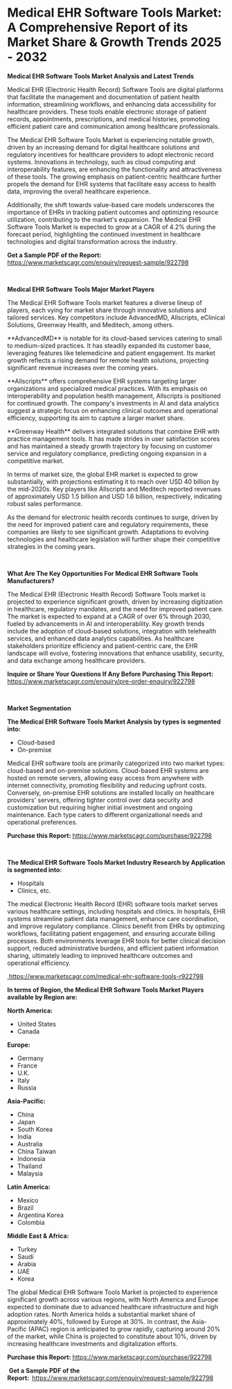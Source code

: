 <p><h1>Medical EHR Software Tools Market: A Comprehensive Report of its Market Share & Growth Trends 2025 - 2032</h1></p><p><strong>Medical EHR Software Tools Market Analysis and Latest Trends</strong></p>
<p><p>Medical EHR (Electronic Health Record) Software Tools are digital platforms that facilitate the management and documentation of patient health information, streamlining workflows, and enhancing data accessibility for healthcare providers. These tools enable electronic storage of patient records, appointments, prescriptions, and medical histories, promoting efficient patient care and communication among healthcare professionals.</p><p>The Medical EHR Software Tools Market is experiencing notable growth, driven by an increasing demand for digital healthcare solutions and regulatory incentives for healthcare providers to adopt electronic record systems. Innovations in technology, such as cloud computing and interoperability features, are enhancing the functionality and attractiveness of these tools. The growing emphasis on patient-centric healthcare further propels the demand for EHR systems that facilitate easy access to health data, improving the overall healthcare experience.</p><p>Additionally, the shift towards value-based care models underscores the importance of EHRs in tracking patient outcomes and optimizing resource utilization, contributing to the market's expansion. The Medical EHR Software Tools Market is expected to grow at a CAGR of 4.2% during the forecast period, highlighting the continued investment in healthcare technologies and digital transformation across the industry.</p></p>
<p><strong>Get a Sample PDF of the Report:&nbsp;</strong> <a href="https://www.marketscagr.com/enquiry/request-sample/922798?utm_campaign=3209&utm_medium=2&utm_source=Github&utm_content=ia&utm_term=18042025&utm_id=medical-ehr-software-tools">https://www.marketscagr.com/enquiry/request-sample/922798</a></p>
<p>&nbsp;</p>
<p><strong>Medical EHR Software Tools Major Market Players</strong></p>
<p><p>The Medical EHR Software Tools market features a diverse lineup of players, each vying for market share through innovative solutions and tailored services. Key competitors include AdvancedMD, Allscripts, eClinical Solutions, Greenway Health, and Meditech, among others.</p><p>**AdvancedMD** is notable for its cloud-based services catering to small to medium-sized practices. It has steadily expanded its customer base, leveraging features like telemedicine and patient engagement. Its market growth reflects a rising demand for remote health solutions, projecting significant revenue increases over the coming years.</p><p>**Allscripts** offers comprehensive EHR systems targeting larger organizations and specialized medical practices. With its emphasis on interoperability and population health management, Allscripts is positioned for continued growth. The company's investments in AI and data analytics suggest a strategic focus on enhancing clinical outcomes and operational efficiency, supporting its aim to capture a larger market share.</p><p>**Greenway Health** delivers integrated solutions that combine EHR with practice management tools. It has made strides in user satisfaction scores and has maintained a steady growth trajectory by focusing on customer service and regulatory compliance, predicting ongoing expansion in a competitive market.</p><p>In terms of market size, the global EHR market is expected to grow substantially, with projections estimating it to reach over USD 40 billion by the mid-2020s. Key players like Allscripts and Meditech reported revenues of approximately USD 1.5 billion and USD 1.6 billion, respectively, indicating robust sales performance. </p><p>As the demand for electronic health records continues to surge, driven by the need for improved patient care and regulatory requirements, these companies are likely to see significant growth. Adaptations to evolving technologies and healthcare legislation will further shape their competitive strategies in the coming years.</p></p>
<p>&nbsp;</p>
<p><strong>What Are The Key Opportunities For Medical EHR Software Tools Manufacturers?</strong></p>
<p><p>The Medical EHR (Electronic Health Record) Software Tools market is projected to experience significant growth, driven by increasing digitization in healthcare, regulatory mandates, and the need for improved patient care. The market is expected to expand at a CAGR of over 6% through 2030, fueled by advancements in AI and interoperability. Key growth trends include the adoption of cloud-based solutions, integration with telehealth services, and enhanced data analytics capabilities. As healthcare stakeholders prioritize efficiency and patient-centric care, the EHR landscape will evolve, fostering innovations that enhance usability, security, and data exchange among healthcare providers.</p></p>
<p><strong>Inquire or Share Your Questions If Any Before Purchasing This Report:</strong> <a href="https://www.marketscagr.com/enquiry/pre-order-enquiry/922798?utm_campaign=3209&utm_medium=2&utm_source=Github&utm_content=ia&utm_term=18042025&utm_id=medical-ehr-software-tools">https://www.marketscagr.com/enquiry/pre-order-enquiry/922798</a></p>
<p>&nbsp;</p>
<p><strong>Market Segmentation</strong></p>
<p><strong>The Medical EHR Software Tools Market Analysis by types is segmented into:</strong></p>
<p><ul><li>Cloud-based</li><li>On-premise</li></ul></p>
<p><p>Medical EHR software tools are primarily categorized into two market types: cloud-based and on-premise solutions. Cloud-based EHR systems are hosted on remote servers, allowing easy access from anywhere with internet connectivity, promoting flexibility and reducing upfront costs. Conversely, on-premise EHR solutions are installed locally on healthcare providers' servers, offering tighter control over data security and customization but requiring higher initial investment and ongoing maintenance. Each type caters to different organizational needs and operational preferences.</p></p>
<p><strong>Purchase this Report:&nbsp;</strong><a href="https://www.marketscagr.com/purchase/922798?utm_campaign=3209&utm_medium=2&utm_source=Github&utm_content=ia&utm_term=18042025&utm_id=medical-ehr-software-tools">https://www.marketscagr.com/purchase/922798</a></p>
<p>&nbsp;</p>
<p><strong>The Medical EHR Software Tools Market Industry Research by Application is segmented into:</strong></p>
<p><ul><li>Hospitals</li><li>Clinics, etc.</li></ul></p>
<p><p>The medical Electronic Health Record (EHR) software tools market serves various healthcare settings, including hospitals and clinics. In hospitals, EHR systems streamline patient data management, enhance care coordination, and improve regulatory compliance. Clinics benefit from EHRs by optimizing workflows, facilitating patient engagement, and ensuring accurate billing processes. Both environments leverage EHR tools for better clinical decision support, reduced administrative burdens, and efficient patient information sharing, ultimately leading to improved healthcare outcomes and operational efficiency.</p></p>
<p><a href="https://www.marketscagr.com/medical-ehr-software-tools-r922798?utm_campaign=3209&utm_medium=2&utm_source=Github&utm_content=ia&utm_term=18042025&utm_id=medical-ehr-software-tools">&nbsp;https://www.marketscagr.com/medical-ehr-software-tools-r922798</a></p>
<p><strong>In terms of Region, the Medical EHR Software Tools Market Players available by Region are:</strong></p>
<p>
    <p> <strong> North America: </strong>
        <ul>
            <li>United States</li>
            <li>Canada</li>
        </ul>
        </p> 
    <p> <strong> Europe: </strong>
        <ul>
            <li>Germany</li>
            <li>France</li>
            <li>U.K.</li>
            <li>Italy</li>
            <li>Russia</li>
        </ul>
        </p> 
    <p> <strong> Asia-Pacific: </strong>
        <ul>
            <li>China</li>
            <li>Japan</li>
            <li>South Korea</li>
            <li>India</li>
            <li>Australia</li>
            <li>China Taiwan</li>
            <li>Indonesia</li>
            <li>Thailand</li>
            <li>Malaysia</li>
        </ul>
        </p> 
    <p> <strong> Latin America: </strong>
        <ul>
            <li>Mexico</li>
            <li>Brazil</li>
            <li>Argentina Korea</li>
            <li>Colombia</li>
        </ul>
        </p> 
    <p> <strong> Middle East & Africa: </strong>
        <ul>
            <li>Turkey</li>
            <li>Saudi</li>
            <li>Arabia</li>
            <li>UAE</li>
            <li>Korea</li>
        </ul>
    </p>
    </p>
<p><p>The global Medical EHR Software Tools Market is projected to experience significant growth across various regions, with North America and Europe expected to dominate due to advanced healthcare infrastructure and high adoption rates. North America holds a substantial market share of approximately 40%, followed by Europe at 30%. In contrast, the Asia-Pacific (APAC) region is anticipated to grow rapidly, capturing around 20% of the market, while China is projected to constitute about 10%, driven by increasing healthcare investments and digitalization efforts.</p></p>
<p><strong>Purchase this Report: </strong><a href="https://www.marketscagr.com/purchase/922798?utm_campaign=3209&utm_medium=2&utm_source=Github&utm_content=ia&utm_term=18042025&utm_id=medical-ehr-software-tools">https://www.marketscagr.com/purchase/922798</a></p>
<p>&nbsp;<strong>Get a Sample PDF of the Report:&nbsp;&nbsp;</strong><a href="https://www.marketscagr.com/enquiry/request-sample/922798?utm_campaign=3209&utm_medium=2&utm_source=Github&utm_content=ia&utm_term=18042025&utm_id=medical-ehr-software-tools">https://www.marketscagr.com/enquiry/request-sample/922798</a></p>
<p><strong></strong></p>
<p><p></p><p></p><p></p></p>